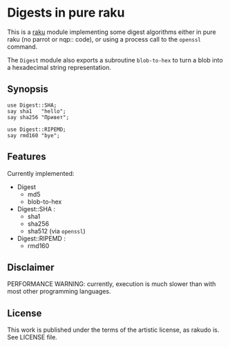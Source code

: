 # Digests in pure raku

This is a [raku](https://raku.org/) module implementing some digest algorithms
either in pure raku (no parrot or nqp:: code), or using a process call to
the `openssl` command.

The `Digest` module also exports a subroutine `blob-to-hex` to turn a blob into
a hexadecimal string representation.

## Synopsis

    use Digest::SHA;
    say sha1   "hello";
    say sha256 "Привет"; 
    
    use Digest::RIPEMD;
    say rmd160 "bye";

## Features

Currently implemented:

* Digest
  - md5
  - blob-to-hex
* Digest::SHA :
  - sha1
  - sha256
  - sha512 (via `openssl`)
* Digest::RIPEMD :
  - rmd160

## Disclaimer

PERFORMANCE WARNING: currently, execution is much slower than with most other programming languages.

## License

This work is published under the terms of the artistic license, as rakudo is.
See LICENSE file.

